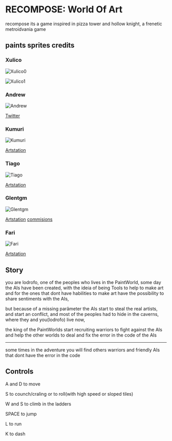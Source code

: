 # RECOMPOSE: World Of Art
recompose its a game inspired in pizza tower and hollow knight, a frenetic metroidvania game

## paints sprites credits

### Xulico

![Xulico0](worlds/paintWorld/sprites/credit_images/0.jpg)

![Xulico1](worlds/paintWorld/sprites/credit_images/2.jpg)

### Andrew

![Andrew](worlds/paintWorld/sprites/credit_images/1.jpg)

[Twitter](https://twitter.com/Andrew_px1)

### Kumuri

![Kumuri](worlds/paintWorld/sprites/credit_images/3.jpg)

[Artstation](https://www.artstation.com/kumorikek/profile)

### Tiago

![Tiago](worlds/paintWorld/sprites/credit_images/4.jpg)

[Artstation](https://www.artstation.com/zoroaki)

### Glentgm

![Glentgm](worlds/paintWorld/sprites/credit_images/5.jpg)

[Artstation](https://www.artstation.com/Glentgm)
[commisions](https://vgen.co/glentgm)

### Fari

![Fari](worlds/paintWorld/sprites/credit_images/6.jpg)

[Artstation](https://www.artstation.com/fari16)

## Story
you are lodrofo, one of the peoples who lives in the PaintWorld, some day the AIs have been created, with the ideia of being Tools to help to make art and for the ones that dont have habilities to make art have the possibility to share sentiments with the AIs, 

but because of a missing parâmeter the AIs start to steal the real artists, and start an conflict, and most of the peoples had to hide in the caverns, where they and you(lodrofo) live now,

the king of the PaintWorlds start recruiting warriors to fight against the AIs and help the other worlds to deal and fix the error in the code of the AIs

---

some times in the adventure you will find others warriors and friendly AIs that dont have the error in the code

## Controls

A and D to move

S to counch/craling or to roll(with high speed or sloped tiles)

W and S to climb in the ladders

SPACE to jump

L to run

K to dash
